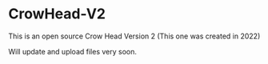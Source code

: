 # CrowHead-V2
This is an open source Crow Head Version 2 (This one was created in 2022)

Will update and upload files very soon.

